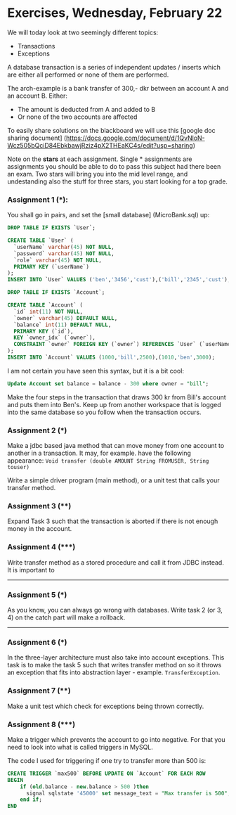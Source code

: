 # Exercises, Wednesday, February 22
We will today look at two seemingly different topics:

- Transactions
- Exceptions

A database transaction is a series of independent updates / inserts which are either all performed or none of them are performed.

The arch-example is a bank transfer of 300,- dkr between an account A and an account B. Either:

* The amount is deducted from A and added to B
* Or none of the two accounts are affected

To easily share solutions on the blackboard we will use this [google doc sharing document] (https://docs.google.com/document/d/1QvNloN-Wcz505bQciD84EbkbawjRziz4pX2THEaKC4s/edit?usp=sharing)

Note on the **stars** at each assignment. Single * assignments are assignments you should be able to do to pass this subject had there been an exam. Two stars will bring you into the mid level range, and undestanding also the stuff for three stars, you start looking for a top grade.

### Assignment 1 (*):
You shall go in pairs, and set the [small database] (MicroBank.sql) up:

```sql
DROP TABLE IF EXISTS `User`;

CREATE TABLE `User` (
  `userName` varchar(45) NOT NULL,
  `password` varchar(45) NOT NULL,
  `role` varchar(45) NOT NULL,
  PRIMARY KEY (`userName`)
);
INSERT INTO `User` VALUES ('ben','3456','cust'),('bill','2345','cust'),('joe','1234','admin');

DROP TABLE IF EXISTS `Account`;

CREATE TABLE `Account` (
  `id` int(11) NOT NULL,
  `owner` varchar(45) DEFAULT NULL,
  `balance` int(11) DEFAULT NULL,
  PRIMARY KEY (`id`),
  KEY `owner_idx` (`owner`),
  CONSTRAINT `owner` FOREIGN KEY (`owner`) REFERENCES `User` (`userName`) ON DELETE NO ACTION ON UPDATE NO ACTION
); 
INSERT INTO `Account` VALUES (1000,'bill',2500),(1010,'ben',3000);
```

I am not certain you have seen this syntax, but it is a bit cool:

```sql
Update Account set balance = balance - 300 where owner = "bill";
```

Make the four steps in the transaction that draws 300 kr from Bill's account and puts them into Ben's. Keep up from another workspace that is logged into the same database so you follow when the transaction occurs.

### Assignment 2 (*)
Make a jdbc based java method that can move money from one account to another in a transaction. It may, for example. have the following appearance:
`Void transfer (double AMOUNT String FROMUSER, String touser)`

Write a simple driver program (main method), or a unit test that calls your transfer method.

### Assignment 3 (**)
Expand Task 3 such that the transaction is aborted if there is not enough money in the account.

### Assignment 4 (***)
Write transfer method as a stored procedure and call it from JDBC instead. It is important to

---

### Assignment 5 (*)
As you know, you can always go wrong with databases. Write task 2 (or 3, 4) on the catch part will make a rollback.

----

### Assignment 6 (*)
In the three-layer architecture must also take into account exceptions. This task is to make the task 5 such that writes transfer method on so it throws an exception that fits into abstraction layer - example. `TransferException`. 

### Assignment 7 (**)
Make a unit test which check for exceptions being thrown correctly.

### Assignment 8 (***)
Make a trigger which prevents the account to go into negative. For that you need to look into what is called triggers in MySQL. 

The code I used for triggering if one try to transfer more than 500 is:

```sql
CREATE TRIGGER `max500` BEFORE UPDATE ON `Account` FOR EACH ROW
BEGIN
	if (old.balance - new.balance > 500 )then
      signal sqlstate '45000' set message_text = "Max transfer is 500";
	end if;
END
```

